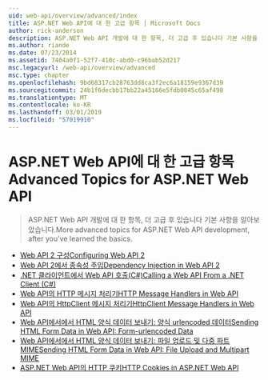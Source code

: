 ```yaml
---
uid: web-api/overview/advanced/index
title: ASP.NET Web API에 대 한 고급 항목 | Microsoft Docs
author: rick-anderson
description: ASP.NET Web API 개발에 대 한 항목, 더 고급 후 있습니다 기본 사항을 알아보았습니다.
ms.author: riande
ms.date: 07/23/2014
ms.assetid: 7404a0f1-52f7-410c-abd0-c96bab52d217
msc.legacyurl: /web-api/overview/advanced
msc.type: chapter
ms.openlocfilehash: 9bd68317cb28763dd8ca3f2ec6a18159e9367d39
ms.sourcegitcommit: 24b1f6decbb17bb22a45166e5fdb0845c65af498
ms.translationtype: MT
ms.contentlocale: ko-KR
ms.lasthandoff: 03/01/2019
ms.locfileid: "57019910"
---
```

<a name="advanced-topics-for-aspnet-web-api"></a><span data-ttu-id="06c5a-103">ASP.NET Web API에 대 한 고급 항목</span><span class="sxs-lookup"><span data-stu-id="06c5a-103">Advanced Topics for ASP.NET Web API</span></span>
====================
> <span data-ttu-id="06c5a-104">ASP.NET Web API 개발에 대 한 항목, 더 고급 후 있습니다 기본 사항을 알아보았습니다.</span><span class="sxs-lookup"><span data-stu-id="06c5a-104">More advanced topics for ASP.NET Web API development, after you've learned the basics.</span></span>


- [<span data-ttu-id="06c5a-105">Web API 2 구성</span><span class="sxs-lookup"><span data-stu-id="06c5a-105">Configuring Web API 2</span></span>](configuring-aspnet-web-api.md)
- [<span data-ttu-id="06c5a-106">Web API 2에서 종속성 주입</span><span class="sxs-lookup"><span data-stu-id="06c5a-106">Dependency Injection in Web API 2</span></span>](dependency-injection.md)
- [<span data-ttu-id="06c5a-107">.NET 클라이언트에서 Web API 호출(C#)</span><span class="sxs-lookup"><span data-stu-id="06c5a-107">Calling a Web API From a .NET Client (C#)</span></span>](calling-a-web-api-from-a-net-client.md)
- [<span data-ttu-id="06c5a-108">Web API의 HTTP 메시지 처리기</span><span class="sxs-lookup"><span data-stu-id="06c5a-108">HTTP Message Handlers in Web API</span></span>](http-message-handlers.md)
- [<span data-ttu-id="06c5a-109">Web API의 HttpClient 메시지 처리기</span><span class="sxs-lookup"><span data-stu-id="06c5a-109">HttpClient Message Handlers in Web API</span></span>](httpclient-message-handlers.md)
- [<span data-ttu-id="06c5a-110">Web API에서에서 HTML 양식 데이터 보내기: 양식 urlencoded 데이터</span><span class="sxs-lookup"><span data-stu-id="06c5a-110">Sending HTML Form Data in Web API: Form-urlencoded Data</span></span>](sending-html-form-data-part-1.md)
- [<span data-ttu-id="06c5a-111">Web API에서에서 HTML 양식 데이터 보내기: 파일 업로드 및 다중 파트 MIME</span><span class="sxs-lookup"><span data-stu-id="06c5a-111">Sending HTML Form Data in Web API: File Upload and Multipart MIME</span></span>](sending-html-form-data-part-2.md)
- [<span data-ttu-id="06c5a-112">ASP.NET Web API의 HTTP 쿠키</span><span class="sxs-lookup"><span data-stu-id="06c5a-112">HTTP Cookies in ASP.NET Web API</span></span>](http-cookies.md)
